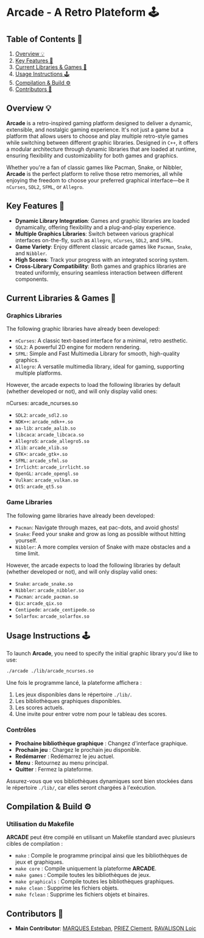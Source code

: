 # Arcade - A Retro Plateform 🕹️

## Table of Contents 📍

1. [Overview 💡](#overview-💡)
2. [Key Features 🔑](#key-features-🔑)
3. [Current Libraries & Games 🎲](#current-libraries--games-🎲)
4. [Usage Instructions 🕹️](#usage-instructions-🕹️)
5. [Compilation & Build ⚙️](#compilation--build-⚙️)
6. [Contributors 🤝](#contributors-🤝)


## Overview 💡

**Arcade** is a retro-inspired gaming platform designed to deliver a dynamic, extensible, and nostalgic gaming experience. It's not just a game but a platform that allows users to choose and play multiple retro-style games while switching between different graphic libraries. Designed in `C++`, it offers a modular architecture through dynamic libraries that are loaded at runtime, ensuring flexibility and customizability for both games and graphics.

Whether you're a fan of classic games like Pacman, Snake, or Nibbler, **Arcade** is the perfect platform to relive those retro memories, all while enjoying the freedom to choose your preferred graphical interface—be it `nCurses`, `SDL2`, `SFML`, or `Allegro`.

## Key Features 🔑
- **Dynamic Library Integration**: Games and graphic libraries are loaded dynamically, offering flexibility and a plug-and-play experience.
- **Multiple Graphics Libraries**: Switch between various graphical interfaces on-the-fly, such as `Allegro`, `nCurses`, `SDL2`, and `SFML`.
- **Game Variety**: Enjoy different classic arcade games like `Pacman`, `Snake`, and `Nibbler`.
- **High Scores**: Track your progress with an integrated scoring system.
- **Cross-Library Compatibility**: Both games and graphics libraries are treated uniformly, ensuring seamless interaction between different components.


## Current Libraries & Games 🎲

### Graphics Libraries

The following graphic libraries have already been developed:

- `nCurses`: A classic text-based interface for a minimal, retro aesthetic.
- `SDL2`: A powerful 2D engine for modern rendering.
- `SFML`: Simple and Fast Multimedia Library for smooth, high-quality graphics.
- `Allegro`: A versatile multimedia library, ideal for gaming, supporting multiple platforms.

However, the arcade expects to load the following libraries by default (whether developed or not), and will only display valid ones:

nCurses: arcade_ncurses.so
- `SDL2`: `arcade_sdl2.so`
- `NDK++`: `arcade_ndk++.so`
- `aa-lib`: `arcade_aalib.so`
- `libcaca`: `arcade_libcaca.so`
- `Allegro5`: `arcade_allegro5.so`
- `Xlib`: `arcade_xlib.so`
- `GTK+`: `arcade_gtk+.so`
- `SFML`: `arcade_sfml.so`
- `Irrlicht`: `arcade_irrlicht.so`
- `OpenGL`: `arcade_opengl.so`
- `Vulkan`: `arcade_vulkan.so`
- `Qt5`: `arcade_qt5.so`


### Game Libraries

The following game libraries have already been developed:

- `Pacman`: Navigate through mazes, eat pac-dots, and avoid ghosts!
- `Snake`: Feed your snake and grow as long as possible without hitting yourself.
- `Nibbler`: A more complex version of Snake with maze obstacles and a time limit.

However, the arcade expects to load the following libraries by default (whether developed or not), and will only display valid ones:

- `Snake`: `arcade_snake.so`
- `Nibbler`: `arcade_nibbler.so`
- `Pacman`: `arcade_pacman.so`
- `Qix`: `arcade_qix.so`
- `Centipede`: `arcade_centipede.so`
- `Solarfox`: `arcade_solarfox.so`

## Usage Instructions 🕹️

To launch **Arcade**, you need to specify the initial graphic library you'd like to use:

```bash
./arcade ./lib/arcade_ncurses.so
```

Une fois le programme lancé, la plateforme affichera :

1. Les jeux disponibles dans le répertoire `./lib/`.
2. Les bibliothèques graphiques disponibles.
3. Les scores actuels.
4. Une invite pour entrer votre nom pour le tableau des scores.

### Contrôles

- **Prochaine bibliothèque graphique** : Changez d'interface graphique.
- **Prochain jeu** : Chargez le prochain jeu disponible.
- **Redémarrer** : Redémarrez le jeu actuel.
- **Menu** : Retournez au menu principal.
- **Quitter** : Fermez la plateforme.

Assurez-vous que vos bibliothèques dynamiques sont bien stockées dans le répertoire `./lib/`, car elles seront chargées à l'exécution.

## Compilation & Build ⚙️

### Utilisation du Makefile

**ARCADE** peut être compilé en utilisant un Makefile standard avec plusieurs cibles de compilation :

- `make` : Compile le programme principal ainsi que les bibliothèques de jeux et graphiques.
- `make core` : Compile uniquement la plateforme **ARCADE**.
- `make games` : Compile toutes les bibliothèques de jeux.
- `make graphicals` : Compile toutes les bibliothèques graphiques.
- `make clean` : Supprime les fichiers objets.
- `make fclean` : Supprime les fichiers objets et binaires.

## Contributors 👥

- **Main Contributor**: [MARQUES Esteban](https://github.com/Estebanmrq/), [PRIEZ Clement](https://github.com/Warred14/), [RAVALISON Loic](https://github.com/loicrava)
